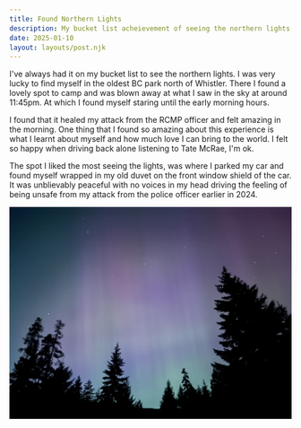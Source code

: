 ```yaml
---
title: Found Northern Lights
description: My bucket list acheievement of seeing the northern lights.
date: 2025-01-10
layout: layouts/post.njk
---
```


I've always had it on my bucket list to see the northern lights. I was very lucky to find myself in the oldest BC park north of Whistler. There I found a lovely spot to camp and was blown away at what I saw in the sky at around 11:45pm. At which I found myself staring until the early morning hours.

I found that it healed my attack from the RCMP officer and felt amazing in the morning. One thing that I found so amazing about this experience is what I learnt about myself and how much love I can bring to the world. I felt so happy when driving back alone listening to Tate McRae, I'm ok.

The spot I liked the most seeing the lights, was where I parked my car and found myself wrapped in my old duvet on the front window shield of the car. It was unblievably peaceful with no voices in my head driving the feeling of being unsafe from my attack from the police officer earlier in 2024.

![/img/posts/2025/whistler-northern-lights.jpg](/img/posts/2025/whistler-northern-lights.jpg)
